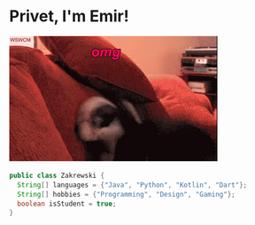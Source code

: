 # Privet, I'm Emir!
![](giphy.gif)

```java
public class Zakrewski {
  String[] languages = {"Java", "Python", "Kotlin", "Dart"};
  String[] hobbies = {"Programming", "Design", "Gaming"};
  boolean isStudent = true;
}
```
